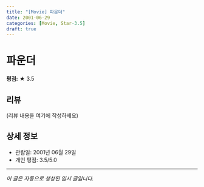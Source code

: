 ```yaml
---
title: "[Movie] 파운더"
date: 2001-06-29
categories: [Movie, Star-3.5]
draft: true
---
```


# 파운더

**평점:** ★ 3.5

## 리뷰

(리뷰 내용을 여기에 작성하세요)

## 상세 정보

- 관람일: 2001년 06월 29일
- 개인 평점: 3.5/5.0

---

*이 글은 자동으로 생성된 임시 글입니다.*
